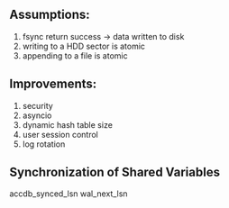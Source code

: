 ## Assumptions:

  1. fsync return success -> data written to disk
  2. writing to a HDD sector is atomic
  3. appending to a file is atomic

## Improvements:

  1. security
  2. asyncio
  3. dynamic hash table size
  4. user session control
  5. log rotation

## Synchronization of Shared Variables

accdb_synced_lsn
wal_next_lsn
